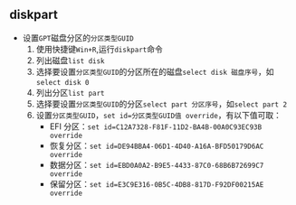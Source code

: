## diskpart 
* 设置`GPT`磁盘分区的`分区类型GUID`
    1. 使用快捷键`Win+R`,运行`diskpart`命令
    1. 列出磁盘`list disk`
    1. 选择要设置`分区类型GUID`的分区所在的磁盘`select disk 磁盘序号`，如`select disk 0`
    1. 列出分区`list part`
    1. 选择要设置`分区类型GUID`的分区`select part 分区序号`，如`select part 2`
    1. 设置`分区类型GUID`，`set id=分区类型GUID值 override`，有以下值可取：
        * EFI 分区：`set id=C12A7328-F81F-11D2-BA4B-00A0C93EC93B override`
        * 恢复分区：`set id=DE94BBA4-06D1-4D40-A16A-BFD50179D6AC override`
        * 数据分区：`set id=EBD0A0A2-B9E5-4433-87C0-68B6B72699C7 override`
        * 保留分区：`set id=E3C9E316-0B5C-4DB8-817D-F92DF00215AE override`